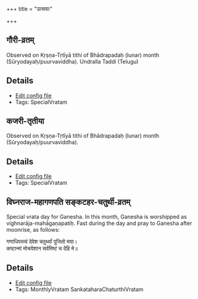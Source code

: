 +++
title = "उत्सवाः"

+++
## गौरी-व्रतम्

Observed on Kṛṣṇa-Tṛtīyā tithi of Bhādrapadaḥ (lunar) month (Sūryodayaḥ/puurvaviddha). Undralla Taddi (Telugu)

## Details
- [Edit config file](https://github.com/sanskrit-coders/adyatithi/tree/master/devatA/umA/lunar_month/tithi/06/18/gaurI-vratam.toml)
- Tags: SpecialVratam


## कजरी-तृतीया

Observed on Kṛṣṇa-Tṛtīyā tithi of Bhādrapadaḥ (lunar) month (Sūryodayaḥ/puurvaviddha). 

## Details
- [Edit config file](https://github.com/sanskrit-coders/adyatithi/tree/master/general/lunar_month/tithi/06/18/kajarI~tRtIyA.toml)
- Tags: SpecialVratam


## विघ्नराज-महागणपति सङ्कटहर-चतुर्थी-व्रतम्

Special vrata day for Ganesha. In this month, Ganesha is worshipped as vighnarāja-mahāgaṇapatiḥ. Fast during the day and pray to Ganesha after moonrise, as follows:

गणाधिपस्त्वं देवेश चतुर्थ्यां पूजितो मया।  
कष्टान्मां मोचयेशान सर्वमिष्टं च देहि मे॥



## Details
- [Edit config file](https://github.com/sanskrit-coders/adyatithi/tree/master/devatA/gaNapati/description_only/vighnarAja-mahAgaNapati%20saGkaTahara-caturthI-vratam.toml)
- Tags: MonthlyVratam SankataharaChaturthiVratam

